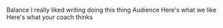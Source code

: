 Balance
I really liked writing doing this thing
Audience
Here's what we like
Here's what your coach thinks 